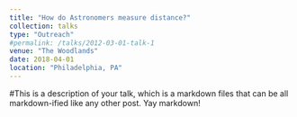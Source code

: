 ```yaml
---
title: "How do Astronomers measure distance?"
collection: talks
type: "Outreach"
#permalink: /talks/2012-03-01-talk-1
venue: "The Woodlands"
date: 2018-04-01
location: "Philadelphia, PA"
---
```


#This is a description of your talk, which is a markdown files that can be all markdown-ified like any other post. Yay markdown!
